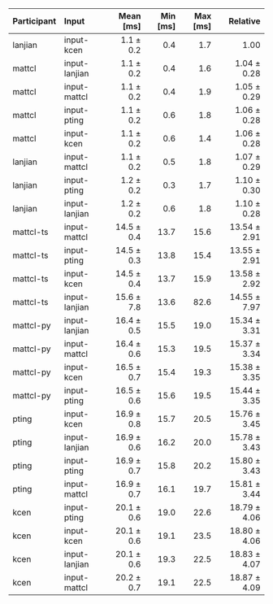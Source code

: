 | Participant | Input | Mean [ms] | Min [ms] | Max [ms] | Relative |
|:---|:---|---:|---:|---:|---:|
| lanjian | input-kcen | 1.1 ± 0.2 | 0.4 | 1.7 | 1.00 |
| mattcl | input-lanjian | 1.1 ± 0.2 | 0.4 | 1.6 | 1.04 ± 0.28 |
| mattcl | input-mattcl | 1.1 ± 0.2 | 0.4 | 1.9 | 1.05 ± 0.29 |
| mattcl | input-pting | 1.1 ± 0.2 | 0.6 | 1.8 | 1.06 ± 0.28 |
| mattcl | input-kcen | 1.1 ± 0.2 | 0.6 | 1.4 | 1.06 ± 0.28 |
| lanjian | input-mattcl | 1.1 ± 0.2 | 0.5 | 1.8 | 1.07 ± 0.29 |
| lanjian | input-pting | 1.2 ± 0.2 | 0.3 | 1.7 | 1.10 ± 0.30 |
| lanjian | input-lanjian | 1.2 ± 0.2 | 0.6 | 1.8 | 1.10 ± 0.28 |
| mattcl-ts | input-mattcl | 14.5 ± 0.4 | 13.7 | 15.6 | 13.54 ± 2.91 |
| mattcl-ts | input-pting | 14.5 ± 0.3 | 13.8 | 15.4 | 13.55 ± 2.91 |
| mattcl-ts | input-kcen | 14.5 ± 0.4 | 13.7 | 15.9 | 13.58 ± 2.92 |
| mattcl-ts | input-lanjian | 15.6 ± 7.8 | 13.6 | 82.6 | 14.55 ± 7.97 |
| mattcl-py | input-lanjian | 16.4 ± 0.5 | 15.5 | 19.0 | 15.34 ± 3.31 |
| mattcl-py | input-mattcl | 16.4 ± 0.6 | 15.3 | 19.5 | 15.37 ± 3.34 |
| mattcl-py | input-kcen | 16.5 ± 0.7 | 15.4 | 19.3 | 15.38 ± 3.35 |
| mattcl-py | input-pting | 16.5 ± 0.6 | 15.6 | 19.5 | 15.44 ± 3.35 |
| pting | input-kcen | 16.9 ± 0.8 | 15.7 | 20.5 | 15.76 ± 3.45 |
| pting | input-lanjian | 16.9 ± 0.6 | 16.2 | 20.0 | 15.78 ± 3.43 |
| pting | input-pting | 16.9 ± 0.7 | 15.8 | 20.2 | 15.80 ± 3.43 |
| pting | input-mattcl | 16.9 ± 0.7 | 16.1 | 19.7 | 15.81 ± 3.44 |
| kcen | input-pting | 20.1 ± 0.6 | 19.0 | 22.6 | 18.79 ± 4.06 |
| kcen | input-kcen | 20.1 ± 0.6 | 19.1 | 23.5 | 18.80 ± 4.06 |
| kcen | input-lanjian | 20.1 ± 0.6 | 19.3 | 22.5 | 18.83 ± 4.07 |
| kcen | input-mattcl | 20.2 ± 0.7 | 19.1 | 22.5 | 18.87 ± 4.09 |
